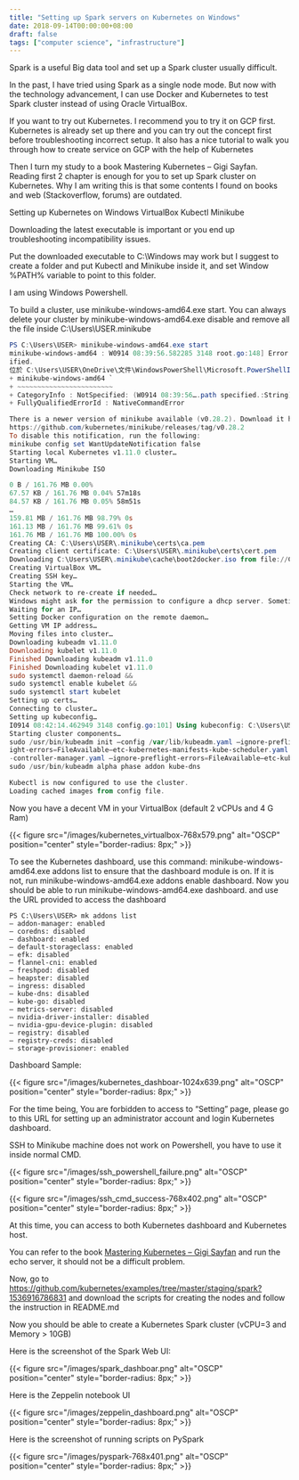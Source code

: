 ```yaml
---
title: "Setting up Spark servers on Kubernetes on Windows"
date: 2018-09-14T00:00:00+08:00
draft: false
tags: ["computer science", "infrastructure"]
---
```


Spark is a useful Big data tool and set up a Spark cluster usually difficult.
 
In the past, I have tried using Spark as a single node mode. But now with the technology advancement, I can use Docker and Kubernetes to test Spark cluster instead of using Oracle VirtualBox.
 
If you want to try out Kubernetes. I recommend you to try it on GCP first. Kubernetes is already set up there and you can try out the concept first before troubleshooting incorrect setup. It also has a nice tutorial to walk you through how to create service on GCP with the help of Kubernetes

 
 
Then I turn my study to a book Mastering Kubernetes – Gigi Sayfan. Reading first 2 chapter is enough for you to set up Spark cluster on Kubernetes. Why I am writing this is that some contents I found on books and web (Stackoverflow, forums) are outdated.
 
Setting up Kubernetes on Windows
VirtualBox
Kubectl
Minikube
 
Downloading the latest executable is important or you end up troubleshooting incompatibility issues.
 
Put the downloaded executable to C:\Windows may work but I suggest to create a folder and put Kubectl and Minikube inside it, and set Window %PATH% variable to point to this folder.
 
I am using Windows Powershell.
 
To build a cluster, use minikube-windows-amd64.exe start.
You can always delete your cluster by minikube-windows-amd64.exe disable and remove all the file inside C:\Users\USER\.minikube


```powershell
PS C:\Users\USER> minikube-windows-amd64.exe start
minikube-windows-amd64 : W0914 08:39:56.582285 3148 root.go:148] Error reading config file at C:\Users\USER\.minikube\config\config.json: open C:\Users\USER\.minikube\config\config.json: The system cannot find the path spec
ified.
位於 C:\Users\USER\OneDrive\文件\WindowsPowerShell\Microsoft.PowerShellISE_profile.ps1:4 字元:1
+ minikube-windows-amd64 `
+ ~~~~~~~~~~~~~~~~~~~~~~~~
+ CategoryInfo : NotSpecified: (W0914 08:39:56….path specified.:String) [], RemoteException
+ FullyQualifiedErrorId : NativeCommandError

There is a newer version of minikube available (v0.28.2). Download it here:
https://github.com/kubernetes/minikube/releases/tag/v0.28.2
To disable this notification, run the following:
minikube config set WantUpdateNotification false
Starting local Kubernetes v1.11.0 cluster…
Starting VM…
Downloading Minikube ISO

0 B / 161.76 MB 0.00%
67.57 KB / 161.76 MB 0.04% 57m18s
84.57 KB / 161.76 MB 0.05% 58m51s
…
159.81 MB / 161.76 MB 98.79% 0s
161.13 MB / 161.76 MB 99.61% 0s
161.76 MB / 161.76 MB 100.00% 0s
Creating CA: C:\Users\USER\.minikube\certs\ca.pem
Creating client certificate: C:\Users\USER\.minikube\certs\cert.pem
Downloading C:\Users\USER\.minikube\cache\boot2docker.iso from file://C:/Users/USER/.minikube/cache/iso/minikube-v0.28.0.iso…
Creating VirtualBox VM…
Creating SSH key…
Starting the VM…
Check network to re-create if needed…
Windows might ask for the permission to configure a dhcp server. Sometimes, such confirmation window is minimized in the taskbar.
Waiting for an IP…
Setting Docker configuration on the remote daemon…
Getting VM IP address…
Moving files into cluster…
Downloading kubeadm v1.11.0
Downloading kubelet v1.11.0
Finished Downloading kubeadm v1.11.0
Finished Downloading kubelet v1.11.0
sudo systemctl daemon-reload &&
sudo systemctl enable kubelet &&
sudo systemctl start kubelet
Setting up certs…
Connecting to cluster…
Setting up kubeconfig…
I0914 08:42:14.462949 3148 config.go:101] Using kubeconfig: C:\Users\USER/.kube/config
Starting cluster components…
sudo /usr/bin/kubeadm init –config /var/lib/kubeadm.yaml –ignore-preflight-errors=DirAvailable–etc-kubernetes-manifests –ignore-preflight-errors=DirAvailable–data-minikube –ignore-preflight-errors=Port-10250 –ignore-prefl
ight-errors=FileAvailable–etc-kubernetes-manifests-kube-scheduler.yaml –ignore-preflight-errors=FileAvailable–etc-kubernetes-manifests-kube-apiserver.yaml –ignore-preflight-errors=FileAvailable–etc-kubernetes-manifests-kube
-controller-manager.yaml –ignore-preflight-errors=FileAvailable–etc-kubernetes-manifests-etcd.yaml –ignore-preflight-errors=Swap –ignore-preflight-errors=CRI &&
sudo /usr/bin/kubeadm alpha phase addon kube-dns

Kubectl is now configured to use the cluster.
Loading cached images from config file.

```

Now you have a decent VM in your VirtualBox (default 2 vCPUs and 4 G Ram)

{{< figure src="/images/kubernetes_virtualbox-768x579.png" alt="OSCP" position="center" style="border-radius: 8px;"  >}}

To see the Kubernetes dashboard, use this command: minikube-windows-amd64.exe addons list to ensure that the dashboard module is on.
If it is not, run minikube-windows-amd64.exe addons enable dashboard. Now you should be able to run minikube-windows-amd64.exe dashboard. and use the URL provided to access the dashboard


```
PS C:\Users\USER> mk addons list
– addon-manager: enabled
– coredns: disabled
– dashboard: enabled
– default-storageclass: enabled
– efk: disabled
– flannel-cni: enabled
– freshpod: disabled
– heapster: disabled
– ingress: disabled
– kube-dns: disabled
– kube-go: disabled
– metrics-server: disabled
– nvidia-driver-installer: disabled
– nvidia-gpu-device-plugin: disabled
– registry: disabled
– registry-creds: disabled
– storage-provisioner: enabled
```

Dashboard Sample:

{{< figure src="/images/kubernetes_dashboar-1024x639.png" alt="OSCP" position="center" style="border-radius: 8px;"  >}}

For the time being, You are forbidden to access to “Setting” page, please go to this URL for setting up an administrator account and login Kubernetes dashboard.
 
SSH to Minikube machine does not work on Powershell, you have to use it inside normal CMD.

{{< figure src="/images/ssh_powershell_failure.png" alt="OSCP" position="center" style="border-radius: 8px;"  >}}

{{< figure src="/images/ssh_cmd_success-768x402.png" alt="OSCP" position="center" style="border-radius: 8px;"  >}}

At this time, you can access to both Kubernetes dashboard and Kubernetes host.
 
You can refer to the book [Mastering Kubernetes – Gigi Sayfan](https://www.amazon.com/Mastering-Kubernetes-Master-container-management/dp/1788999789/ref=sr_1_1_sspa?ie=UTF8&qid=1536904327&sr=8-1-spons&keywords=Mastering+Kubernetes+-+Gigi+Sayfan&psc=1) and run the echo server, it should not be a difficult problem.

 
Now, go to https://github.com/kubernetes/examples/tree/master/staging/spark?1536916786831 and download the scripts for creating the nodes and follow the instruction in README.md

 
Now you should be able to create a Kubernetes Spark cluster (vCPU=3 and Memory > 10GB)

Here is the screenshot of the Spark Web UI:

{{< figure src="/images/spark_dashboar.png" alt="OSCP" position="center" style="border-radius: 8px;"  >}}

Here is the Zeppelin notebook UI

{{< figure src="/images/zeppelin_dashboard.png" alt="OSCP" position="center" style="border-radius: 8px;"  >}}

Here is the screenshot of running scripts on PySpark

{{< figure src="/images/pyspark-768x401.png" alt="OSCP" position="center" style="border-radius: 8px;"  >}}
